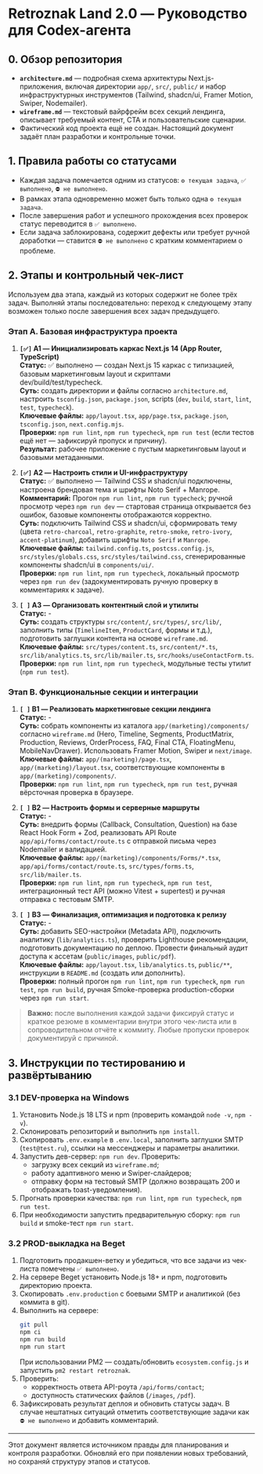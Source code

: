 # Retroznak Land 2.0 — Руководство для Codex-агента

## 0. Обзор репозитория
- **`architecture.md`** — подробная схема архитектуры Next.js-приложения, включая директории `app/`, `src/`, `public/` и набор инфраструктурных инструментов (Tailwind, shadcn/ui, Framer Motion, Swiper, Nodemailer).
- **`wireframe.md`** — текстовый вайрфрейм всех секций лендинга, описывает требуемый контент, CTA и пользовательские сценарии.
- Фактический код проекта ещё не создан. Настоящий документ задаёт план разработки и контрольные точки.

## 1. Правила работы со статусами
- Каждая задача помечается одним из статусов: `⚙️ текущая задача`, `✅ выполнено`, `⛔ не выполнено`.
- В рамках этапа одновременно может быть только одна `⚙️ текущая задача`.
- После завершения работ и успешного прохождения всех проверок статус переводится в `✅ выполнено`.
- Если задача заблокирована, содержит дефекты или требует ручной доработки — ставится `⛔ не выполнено` с кратким комментарием о проблеме.

## 2. Этапы и контрольный чек-лист
Используем два этапа, каждый из которых содержит не более трёх задач. Выполняй этапы последовательно: переход к следующему этапу возможен только после завершения всех задач предыдущего.

### Этап A. Базовая инфраструктура проекта
1. **`[✅]` A1 — Инициализировать каркас Next.js 14 (App Router, TypeScript)**  
   **Статус:** ✅ выполнено — создан Next.js 15 каркас с типизацией, базовым маркетинговым layout и скриптами dev/build/test/typecheck.  
   **Суть:** создать директории и файлы согласно `architecture.md`, настроить `tsconfig.json`, `package.json`, scripts (`dev`, `build`, `start`, `lint`, `test`, `typecheck`).  
   **Ключевые файлы:** `app/layout.tsx`, `app/page.tsx`, `package.json`, `tsconfig.json`, `next.config.mjs`.  
   **Проверки:** `npm run lint`, `npm run typecheck`, `npm run test` (если тестов ещё нет — зафиксируй пропуск и причину).  
   **Результат:** рабочее приложение с пустым маркетинговым layout и базовыми метаданными.

2. **`[✅]` A2 — Настроить стили и UI-инфраструктуру**  
   **Статус:** ✅ выполнено — Tailwind CSS и shadcn/ui подключены, настроена брендовая тема и шрифты Noto Serif + Manrope.  
   **Комментарий:** Прогон `npm run lint`, `npm run typecheck`; ручной просмотр через `npm run dev` — стартовая страница открывается без ошибок, базовые компоненты отображаются корректно.  
   **Суть:** подключить Tailwind CSS и shadcn/ui, сформировать тему (цвета `retro-charcoal`, `retro-graphite`, `retro-smoke`, `retro-ivory`, `accent-platinum`), добавить шрифты `Noto Serif` и `Manrope`.  
   **Ключевые файлы:** `tailwind.config.ts`, `postcss.config.js`, `src/styles/globals.css`, `src/styles/tailwind.css`, сгенерированные компоненты shadcn/ui в `components/ui/`.  
   **Проверки:** `npm run lint`, `npm run typecheck`, локальный просмотр через `npm run dev` (задокументировать ручную проверку в комментариях к задаче).

3. **`[ ]` A3 — Организовать контентный слой и утилиты**  
   **Статус:** -  
   **Суть:** создать структуры `src/content/`, `src/types/`, `src/lib/`, заполнить типы (`TimelineItem`, `ProductCard`, формы и т.д.), подготовить заглушки контента на основе `wireframe.md`.  
   **Ключевые файлы:** `src/types/content.ts`, `src/content/*.ts`, `src/lib/analytics.ts`, `src/lib/mailer.ts`, `src/hooks/useContactForm.ts`.  
   **Проверки:** `npm run lint`, `npm run typecheck`, модульные тесты утилит (`npm run test`).

### Этап B. Функциональные секции и интеграции
1. **`[ ]` B1 — Реализовать маркетинговые секции лендинга**  
   **Статус:** -  
   **Суть:** собрать компоненты из каталога `app/(marketing)/components/` согласно `wireframe.md` (Hero, Timeline, Segments, ProductMatrix, Production, Reviews, OrderProcess, FAQ, Final CTA, FloatingMenu, MobileNavDrawer). Использовать Framer Motion, Swiper и `next/image`.  
   **Ключевые файлы:** `app/(marketing)/page.tsx`, `app/(marketing)/layout.tsx`, соответствующие компоненты в `app/(marketing)/components/`.  
   **Проверки:** `npm run lint`, `npm run typecheck`, `npm run test`, ручная вёрсточная проверка в браузере.

2. **`[ ]` B2 — Настроить формы и серверные маршруты**  
   **Статус:** -  
   **Суть:** внедрить формы (Callback, Consultation, Question) на базе React Hook Form + Zod, реализовать API Route `app/api/forms/contact/route.ts` с отправкой письма через Nodemailer и валидацией.  
   **Ключевые файлы:** `app/(marketing)/components/Forms/*.tsx`, `app/api/forms/contact/route.ts`, `src/types/forms.ts`, `src/lib/mailer.ts`.  
   **Проверки:** `npm run lint`, `npm run typecheck`, `npm run test`, интеграционный тест API (можно Vitest + supertest) и ручная отправка с тестовым SMTP.

3. **`[ ]` B3 — Финализация, оптимизация и подготовка к релизу**  
   **Статус:** -  
   **Суть:** добавить SEO-настройки (Metadata API), подключить аналитику (`lib/analytics.ts`), проверить Lighthouse рекомендации, подготовить документацию по деплою. Провести финальный аудит доступа к ассетам (`public/images`, `public/pdf`).  
   **Ключевые файлы:** `app/layout.tsx`, `lib/analytics.ts`, `public/**`, инструкции в `README.md` (создать или дополнить).  
   **Проверки:** полный прогон `npm run lint`, `npm run typecheck`, `npm run test`, `npm run build`, ручная Smoke-проверка production-сборки через `npm run start`.

> **Важно:** после выполнения каждой задачи фиксируй статус и краткое резюме в комментарии внутри этого чек-листа или в сопроводительном отчёте к коммиту. Любые пропуски проверок документируй с причиной.

## 3. Инструкции по тестированию и развёртыванию

### 3.1 DEV-проверка на Windows
1. Установить Node.js 18 LTS и npm (проверить командой `node -v`, `npm -v`).
2. Склонировать репозиторий и выполнить `npm install`.
3. Скопировать `.env.example` в `.env.local`, заполнить заглушки SMTP (`test@test.ru`), ссылки на мессенджеры и параметры аналитики.
4. Запустить дев-сервер: `npm run dev`. Проверить:
   - загрузку всех секций из `wireframe.md`;
   - работу адаптивного меню и Swiper-слайдеров;
   - отправку форм на тестовый SMTP (должно возвращать 200 и отображать toast-уведомления).
5. Прогнать проверки качества: `npm run lint`, `npm run typecheck`, `npm run test`.
6. При необходимости запустить предварительную сборку: `npm run build` и smoke-тест `npm run start`.

### 3.2 PROD-выкладка на Beget
1. Подготовить продакшен-ветку и убедиться, что все задачи из чек-листа помечены `✅ выполнено`.
2. На сервере Beget установить Node.js 18+ и npm, подготовить директорию проекта.
3. Скопировать `.env.production` с боевыми SMTP и аналитикой (без коммита в git).
4. Выполнить на сервере:
   ```bash
   git pull
   npm ci
   npm run build
   npm run start
   ```
   При использовании PM2 — создать/обновить `ecosystem.config.js` и запустить `pm2 restart retroznak`.
5. Проверить:
   - корректность ответа API-роута `/api/forms/contact`;
   - доступность статических файлов (`/images`, `/pdf`).
6. Зафиксировать результат деплоя и обновить статусы задач. В случае нештатных ситуаций отметить соответствующие задачи как `⛔ не выполнено` и добавить комментарий.

---
Этот документ является источником правды для планирования и контроля разработки. Обновляй его при появлении новых требований, но сохраняй структуру этапов и статусов.
